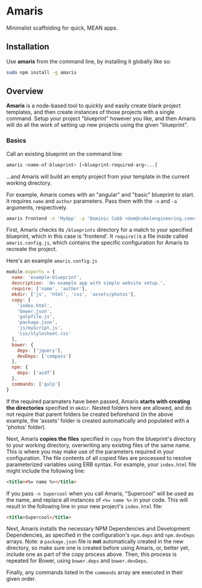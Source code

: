 # Amaris

Minimalist scaffolding for quick, MEAN apps.

## Installation

Use **amaris** from the command line, by installing it globally like so:
```bash
sudo npm install -g amaris
```

## Overview
**Amaris** is a node-based tool to quickly and easily create blank project templates, and then create instances of those projects with a single command. Setup your project "blueprint" however you like, and then Amaris will do all the work of setting up new projects using the given "blueprint".

### Basics

Call an existing blueprint on the command line:
```bash
amaris <name-of-blueprint> [<blueprint-required-arg>...]
```

...and Amaris will build an empty project from your template in the current working directory.

For example, Amaris comes with an "angular" and "basic" blueprint to start. It requires `name` and `author` parameters. Pass them with the `-n` and `-a` arguments, respectively.

```bash
amaris frontend -n 'MyApp' -a 'Dominic Cobb <dom@cobolengineering.com>'
```

First, Amaris checks its `/blueprints` directory for a match to your specified blueprint, which in this case is 'frontend'. It `require()`s a file inside called `amaris.config.js`, which contains the specific configuration for Amaris to recreate the project.


Here's an example `amaris.config.js`

```js
module.exports = {
  name: 'example-blueprint',
  description: 'An example app with simple website setup.',
  require: ['name', 'author'],
  mkdir: ['js', 'html', 'css', 'assets/photos'],
  copy: [
    'index.html',
    'bower.json',
    'gulpfile.js',
    'package.json',
    'js/myScript.js',
    'css/stylesheet.css'
  ],
  bower: {
    deps: ['jquery'],
    devDeps: ['compass']
  },
  npm: {
    deps: ['asdf']
  },
  commands: ['gulp']
}
```

If the required paramaters have been passed, Amaris **starts with creating the directories** specified in `mkdir`. Nested folders here are allowed, and do not require that parent folders be created beforehand (in the above example, the 'assets' folder is created automatically and populated with a 'photos' folder).

Next, Amaris **copies the files** specified in `copy` from the blueprint's directory to your working directory, overwriting any existing files of the same name. This is where you may make use of the parameters required in your configuration. The file contents of all copied files are processed to resolve parameterized variables using ERB syntax. For example, your `index.html` file might include the following line:

```html
<title><%= name %></title>
```
 If you pass `-n Supercool` when you call Amaris, "Supercool" will be used as the name, and replace all instances of `<%= name %>` in your code. This will result in the following line in your new project's `index.html` file:

 ```html
 <title>Supercool</title>
 ```

Next, Amaris installs the necessary NPM Dependencies and Development Dependencies, as specified in the configuration's `npm.deps` and `npm.devDeps` arrays. Note: a `package.json` file is **not** automatically created in the new directory, so make sure one is created before using Amaris, or, better yet, include one as part of the copy process above. Then, this process is repeated for Bower, using `bower.deps` and `bower.devDeps`.

Finally, any commands listed in the `commands` array are executed in their given order.
